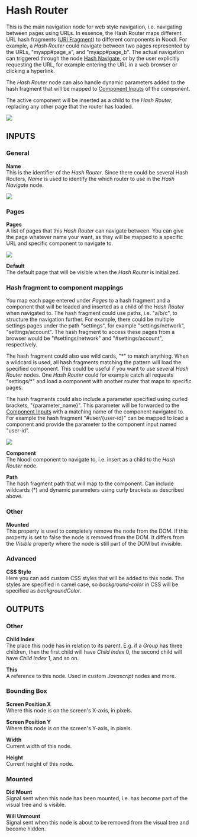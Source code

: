 # Hash Router

This is the main navigation node for web style navigation, i.e. navigating between pages using URLs. In essence, the Hash Router maps different URL hash fragments ([URI Fragment](https://en.wikipedia.org/wiki/URI_fragment))  to different components in Noodl. For example, a _Hash Router_ could navigate between two pages represented by the URLs, "myapp#page_a", and "myapp#page_b". The actual navigation can triggered through the node [Hash Navigate](/nodes/navigation/hash-navigate.md), or by the user explicitly requesting the URL, for example entering the URL in a web browser or clicking a hyperlink.

The _Hash Router_ node can also handle dynamic parameters added to the hash fragment that will be mapped to [Component Inputs](/nodes/standard/component-inputs.md) of the component.

The active component will be inserted as a child to the _Hash Router_, replacing any other page that the router has loaded.


<div class="ndl-images">
    <img src="/nodes/navigation/hash-router1.png" class="ndl-image med"></img>   
</div>

## INPUTS

### General

**Name**  
This is the identifier of the _Hash Router_. Since there could be several Hash Routers, _Name_ is used to identify the which router to use in the _Hash Navigate_ node.

<div class="ndl-images">
    <img src="/nodes/navigation/hash-router-name.png" class="ndl-image med"></img>   
</div>



### Pages

**Pages**  
A list of pages that this _Hash Router_ can navigate between. You can give the page whatever name your want, as they will be mapped to a specific URL and specific component to navigate to.

<div class="ndl-images">
    <img src="/nodes/navigation/hash-router-pages.png" class="ndl-image med"></img>   
</div>

**Default**  
The default page that will be visible when the _Hash Router_ is initialized.

### Hash fragment to component mappings
You map each page entered under _Pages_ to a hash fragment and a component that will be loaded and inserted as a child of the _Hash Router_ when navigated to. The hash fragment could use paths, i.e. "a/b/c", to structure the navigation further. For example, there could be multiple settings pages under the path "settings", for example "settings/network", "settings/account". The hash fragment to access these pages from a browser would be "#settings/network" and "#settings/account", respectively.

The hash fragment could also use wild cards, "\*" to match anything. When a wildcard is used, all hash fragments matching the pattern will load the specified component. This could be useful if you want to use several _Hash Router_ nodes. One _Hash Router_ could for example catch all requests "settings/\*" and load a component with another router that maps to specific pages.

The hash fragments could also include a parameter specified using curled brackets, "{parameter_name}". This parameter will be forwarded to the [Component Inputs](/nodes/standard/component-inputs.md) with a matching name of the component navigated to. For example the hash fragment "#user/{user-id}" can be mapped to load a component and provide the parameter to the component input named "user-id".

<div class="ndl-images">
    <img src="/nodes/navigation/hash-router-param.png" class="ndl-image large"></img>   
</div>

**Component**  
The Noodl component to navigate to, i.e. insert as a child to the _Hash Router_ node.

**Path**  
The hash fragment path that will map to the component. Can include wildcards (\*) and dynamic parameters using curly brackets as described above.

### Other

**Mounted**  
This property is used to completely remove the node from the DOM. If this property is set to false the node is removed from the DOM. It differs from the _Visible_ property where the node is still part of the DOM but invisible.

### Advanced
**CSS Style**  
Here you can add custom CSS styles that will be added to this node. The styles are specified in camel case, so _background-color_ in CSS will be specified as _backgroundColor_.


## OUTPUTS

### Other

**Child Index**  
The place this node has in relation to its parent. E.g. if a _Group_ has three children, then the first child will have _Child Index_ 0, the second child will have _Child Index_ 1, and so on.

**This**  
A reference to this node. Used in custom _Javascript_ nodes and more.

### Bounding Box

**Screen Position X**  
Where this node is on the screen's X-axis, in pixels.

**Screen Position Y**  
Where this node is on the screen's Y-axis, in pixels.

**Width**  
Current width of this node.

**Height**  
Current height of this node.

### Mounted

**Did Mount**  
Signal sent when this node has been mounted, i.e. has become part of the visual tree and is visible.

**Will Unmount**  
Signal sent when this node is about to be removed from the visual tree and become hidden.

